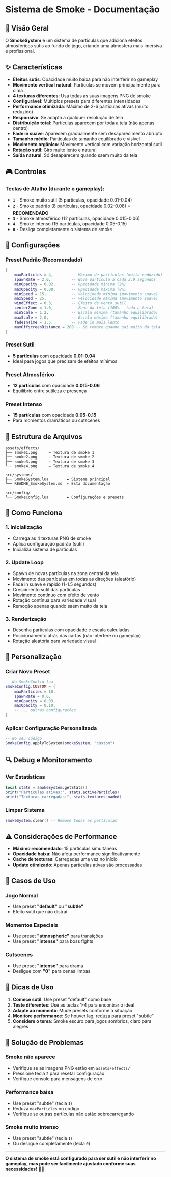 # Sistema de Smoke - Documentação

## 📖 **Visão Geral**

O **SmokeSystem** é um sistema de partículas que adiciona efeitos atmosféricos sutis ao fundo do jogo, criando uma atmosfera mais imersiva e profissional.

## ✨ **Características**

- **Efeitos sutis**: Opacidade muito baixa para não interferir no gameplay
- **Movimento vertical natural**: Partículas se movem principalmente para cima
- **4 texturas diferentes**: Usa todas as suas imagens PNG de smoke
- **Configurável**: Múltiplos presets para diferentes intensidades
- **Performance otimizada**: Máximo de 2-6 partículas ativas (muito reduzido)
- **Responsivo**: Se adapta a qualquer resolução de tela
- **Distribuição total**: Partículas aparecem por toda a tela (não apenas centro)
- **Fade in suave**: Aparecem gradualmente sem desaparecimento abrupto
- **Tamanho médio**: Partículas de tamanho equilibrado e visível
- **Movimento orgânico**: Movimento vertical com variação horizontal sutil
- **Rotação sutil**: Giro muito lento e natural
- **Saída natural**: Só desaparecem quando saem muito da tela

## 🎮 **Controles**

### **Teclas de Atalho (durante o gameplay):**

- **`1`** - Smoke muito sutil (5 partículas, opacidade 0.01-0.04)
- **`2`** - Smoke padrão (8 partículas, opacidade 0.02-0.08) ⭐ **RECOMENDADO**
- **`3`** - Smoke atmosférico (12 partículas, opacidade 0.015-0.06)
- **`4`** - Smoke intenso (15 partículas, opacidade 0.05-0.15)
- **`0`** - Desliga completamente o sistema de smoke

## 🔧 **Configurações**

### **Preset Padrão (Recomendado)**
```lua
{
    maxParticles = 4,        -- Máximo de partículas (muito reduzido)
    spawnRate = 2.0,         -- Nova partícula a cada 2.0 segundos
    minOpacity = 0.02,       -- Opacidade mínima (2%)
    maxOpacity = 0.08,       -- Opacidade máxima (8%)
    minSpeed = 15,           -- Velocidade mínima (movimento suave)
    maxSpeed = 25,           -- Velocidade máxima (movimento suave)
    windEffect = 0.3,        -- Efeito de vento sutil
    centerZone = 1.0,        -- Zona da tela (100% - toda a tela)
    minScale = 1.2,          -- Escala mínima (tamanho equilibrado)
    maxScale = 2.0,          -- Escala máxima (tamanho equilibrado)
    fadeInTime = 1.5,        -- Fade in mais lento
    maxOffscreenDistance = 200 -- Só remove quando sai muito da tela
}
```

### **Preset Sutil**
- **5 partículas** com opacidade **0.01-0.04**
- Ideal para jogos que precisam de efeitos mínimos

### **Preset Atmosférico**
- **12 partículas** com opacidade **0.015-0.06**
- Equilibrio entre sutileza e presença

### **Preset Intenso**
- **15 partículas** com opacidade **0.05-0.15**
- Para momentos dramáticos ou cutscenes

## 📁 **Estrutura de Arquivos**

```
assets/effects/
├── smoke1.png     ← Textura de smoke 1
├── smoke2.png     ← Textura de smoke 2
├── smoke3.png     ← Textura de smoke 3
└── smoke4.png     ← Textura de smoke 4

src/systems/
├── SmokeSystem.lua        ← Sistema principal
└── README_SmokeSystem.md  ← Esta documentação

src/config/
└── SmokeConfig.lua        ← Configurações e presets
```

## 🚀 **Como Funciona**

### **1. Inicialização**
- Carrega as 4 texturas PNG de smoke
- Aplica configuração padrão (sutil)
- Inicializa sistema de partículas

### **2. Update Loop**
- Spawn de novas partículas na zona central da tela
- Movimento das partículas em todas as direções (aleatório)
- Fade in suave e rápido (1-1.5 segundos)
- Crescimento sutil das partículas
- Movimento contínuo com efeito de vento
- Rotação contínua para variedade visual
- Remoção apenas quando saem muito da tela

### **3. Renderização**
- Desenha partículas com opacidade e escala calculadas
- Posicionamento atrás das cartas (não interfere no gameplay)
- Rotação aleatória para variedade visual

## 🎨 **Personalização**

### **Criar Novo Preset**
```lua
-- No SmokeConfig.lua
SmokeConfig.CUSTOM = {
    maxParticles = 10,
    spawnRate = 0.6,
    minOpacity = 0.03,
    maxOpacity = 0.10,
    -- ... outras configurações
}
```

### **Aplicar Configuração Personalizada**
```lua
-- No seu código
SmokeConfig.applyToSystem(smokeSystem, "custom")
```

## 🔍 **Debug e Monitoramento**

### **Ver Estatísticas**
```lua
local stats = smokeSystem:getStats()
print("Partículas ativas:", stats.activeParticles)
print("Texturas carregadas:", stats.texturesLoaded)
```

### **Limpar Sistema**
```lua
smokeSystem:clear() -- Remove todas as partículas
```

## ⚠️ **Considerações de Performance**

- **Máximo recomendado**: 15 partículas simultâneas
- **Opacidade baixa**: Não afeta performance significativamente
- **Cache de texturas**: Carregadas uma vez no início
- **Update otimizado**: Apenas partículas ativas são processadas

## 🎯 **Casos de Uso**

### **Jogo Normal**
- Use preset **"default"** ou **"subtle"**
- Efeito sutil que não distrai

### **Momentos Especiais**
- Use preset **"atmospheric"** para transições
- Use preset **"intense"** para boss fights

### **Cutscenes**
- Use preset **"intense"** para drama
- Desligue com **"0"** para cenas limpas

## 🌟 **Dicas de Uso**

1. **Comece sutil**: Use preset "default" como base
2. **Teste diferentes**: Use as teclas 1-4 para encontrar o ideal
3. **Adapte ao momento**: Mude presets conforme a situação
4. **Monitore performance**: Se houver lag, reduza para preset "subtle"
5. **Considere o tema**: Smoke escuro para jogos sombrios, claro para alegres

## 🔧 **Solução de Problemas**

### **Smoke não aparece**
- Verifique se as imagens PNG estão em `assets/effects/`
- Pressione tecla `2` para resetar configuração
- Verifique console para mensagens de erro

### **Performance baixa**
- Use preset "subtle" (tecla `1`)
- Reduza `maxParticles` no código
- Verifique se outras partículas não estão sobrecarregando

### **Smoke muito intenso**
- Use preset "subtle" (tecla `1`)
- Ou desligue completamente (tecla `0`)

---

**O sistema de smoke está configurado para ser sutil e não interferir no gameplay, mas pode ser facilmente ajustado conforme suas necessidades!** 🎨✨
